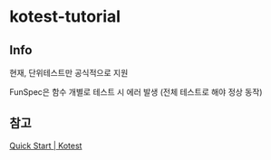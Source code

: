 # kotest-tutorial

## Info
현재, 단위테스트만 공식적으로 지원

FunSpec은 함수 개별로 테스트 시 에러 발생 (전체 테스트로 해야 정상 동작)

## 참고
[Quick Start | Kotest](https://kotest.io/docs/quickstart/)